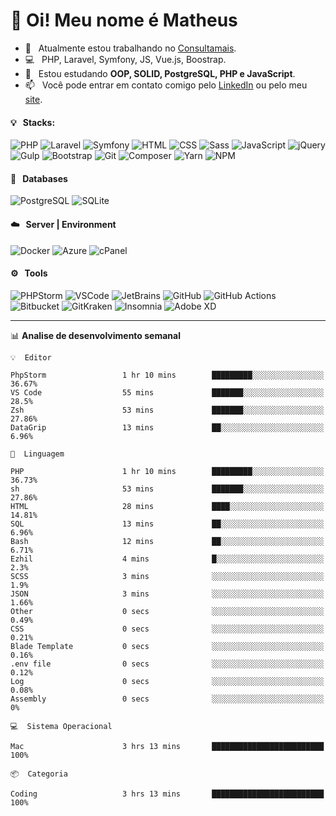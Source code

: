 # 👋 Oi! Meu nome é Matheus

- 🔭 &nbsp; Atualmente estou trabalhando no [Consultamais](https://consultamais.com.br/).
- 💻 &nbsp; PHP, Laravel, Symfony, JS, Vue.js, Boostrap.
- 🌱 &nbsp; Estou estudando **OOP, SOLID, PostgreSQL, PHP e JavaScript**.
- 📫 &nbsp; Você pode entrar em contato comigo pelo [LinkedIn](https://www.linkedin.com/in/matheuscamargoxavier/) ou pelo meu [site](https://matheuscamargo.co).

#### 💡 &nbsp; Stacks:
![PHP](https://img.shields.io/badge/-PHP-777BB4?&logo=php&logoColor=FFFFFF)
![Laravel](https://img.shields.io/badge/-Laravel-FF2D20?&logo=laravel&logoColor=FFFFFF)
![Symfony](https://img.shields.io/badge/-Symfony-000000?&logo=symfony&logoColor=FFFFFF)
![HTML](https://img.shields.io/badge/-HTML-E34F26?&logo=html5&logoColor=FFFFFF)
![CSS](https://img.shields.io/badge/-CSS-1572B6?&logo=css3&logoColor=FFFFFF)
![Sass](https://img.shields.io/badge/-Sass-CC6699?&logo=sass&logoColor=FFFFFF)
![JavaScript](https://img.shields.io/badge/-JavaScript-F7DF1E?&logo=javascript&logoColor=FFFFFF)
![jQuery](https://img.shields.io/badge/-jQuery-0769AD?&logo=jquery&logoColor=FFFFFF)
![Gulp](https://img.shields.io/badge/-Gulp-CF4647?&logo=gulp&logoColor=FFFFFF)
![Bootstrap](https://img.shields.io/badge/-Bootstrap-7952B3?&logo=bootstrap&logoColor=FFFFFF)
![Git](https://img.shields.io/badge/-Git-F05032?&logo=git&logoColor=FFFFFF)
![Composer](https://img.shields.io/badge/-Composer-885630?&logo=composer&logoColor=FFFFFF)
![Yarn](https://img.shields.io/badge/-Yarn-2C8EBB?&logo=yarn&logoColor=FFFFFF)
![NPM](https://img.shields.io/badge/-npm-CB3837?&logo=npm&logoColor=FFFFFF)

#### 💾 &nbsp; Databases
![PostgreSQL](https://img.shields.io/badge/-PostgreSQL-336791?&logo=PostgreSQL&logoColor=FFFFFF)
![SQLite](https://img.shields.io/badge/-SQLite-003B57?&logo=SQLite&logoColor=FFFFFF)

#### ☁️ &nbsp; Server | Environment
![Docker](https://img.shields.io/badge/-Docker-2496ED?&logo=docker&logoColor=FFFFFF)
![Azure](https://img.shields.io/badge/-Azure-0089D6?&logo=microsoft%20azure&logoColor=FFFFFF)
![cPanel](https://img.shields.io/badge/-cPanel-FF6C2C?&logo=cpanel&logoColor=FFFFFF)

#### ⚙️ &nbsp; Tools
![PHPStorm](https://img.shields.io/badge/-PHPStorm-000000?&logo=PHPStorm&logoColor=FFFFFF)
![VSCode](https://img.shields.io/badge/-VSCode-007ACC?&logo=Visual%20Studio%20Code&logoColor=FFFFFF) 
![JetBrains](https://img.shields.io/badge/-JetBrains-000000?&logo=jetbrains&logoColor=FFFFFF) 
![GitHub](https://img.shields.io/badge/-GitHub-181717?&logo=github&logoColor=FFFFFF) 
![GitHub Actions](https://img.shields.io/badge/-GitHub%20Actions-181717?&logo=GitHub%20Actions&logoColor=FFFFFF) 
![Bitbucket](https://img.shields.io/badge/-Bitbucket-0052CC?&logo=bitbucket&logoColor=FFFFFF)
![GitKraken](https://img.shields.io/badge/-GitKraken-179287?&logo=GitKraken&logoColor=FFFFFF)
![Insomnia](https://img.shields.io/badge/-Insomnia-5849BE?&logo=Insomnia&logoColor=FFFFFF)
![Adobe XD](https://img.shields.io/badge/-Adobe%20XD-FF61F6?&logo=adobe%20xd&logoColor=FFFFFF) 
_______

📊  **Analise de desenvolvimento semanal**
```text
💡  Editor

PhpStorm                 1 hr 10 mins        █████████░░░░░░░░░░░░░░░░     36.67%
VS Code                  55 mins             ███████░░░░░░░░░░░░░░░░░░      28.5%
Zsh                      53 mins             ███████░░░░░░░░░░░░░░░░░░     27.86%
DataGrip                 13 mins             ██░░░░░░░░░░░░░░░░░░░░░░░      6.96%
```
```text
💬  Linguagem

PHP                      1 hr 10 mins        █████████░░░░░░░░░░░░░░░░     36.73%
sh                       53 mins             ███████░░░░░░░░░░░░░░░░░░     27.86%
HTML                     28 mins             ████░░░░░░░░░░░░░░░░░░░░░     14.81%
SQL                      13 mins             ██░░░░░░░░░░░░░░░░░░░░░░░      6.96%
Bash                     12 mins             ██░░░░░░░░░░░░░░░░░░░░░░░      6.71%
Ezhil                    4 mins              █░░░░░░░░░░░░░░░░░░░░░░░░       2.3%
SCSS                     3 mins              ░░░░░░░░░░░░░░░░░░░░░░░░░       1.9%
JSON                     3 mins              ░░░░░░░░░░░░░░░░░░░░░░░░░      1.66%
Other                    0 secs              ░░░░░░░░░░░░░░░░░░░░░░░░░      0.49%
CSS                      0 secs              ░░░░░░░░░░░░░░░░░░░░░░░░░      0.21%
Blade Template           0 secs              ░░░░░░░░░░░░░░░░░░░░░░░░░      0.16%
.env file                0 secs              ░░░░░░░░░░░░░░░░░░░░░░░░░      0.12%
Log                      0 secs              ░░░░░░░░░░░░░░░░░░░░░░░░░      0.08%
Assembly                 0 secs              ░░░░░░░░░░░░░░░░░░░░░░░░░         0%
```
```text
💻  Sistema Operacional

Mac                      3 hrs 13 mins       █████████████████████████       100%
```
```text
📦  Categoria

Coding                   3 hrs 13 mins       █████████████████████████       100%
```
